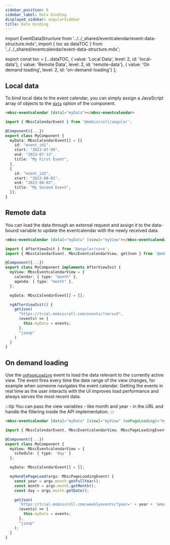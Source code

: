 ```yaml
---
sidebar_position: 6
sidebar_label: Data binding
displayed_sidebar: angularSidebar
title: Data binding
---
```


import EventDataStructure from '../../_shared/eventcalendar/event-data-structure.mdx';
import { toc as dataTOC } from '../../_shared/eventcalendar/event-data-structure.mdx';

export const toc = [...dataTOC,
 { value: 'Local Data', level: 2, id: 'local-data'},
 { value: 'Remote Data', level: 2, id: 'remote-data'},
 { value: 'On demand loading', level: 2, id: 'on-demand-loading'}
];

<EventDataStructure />

<h2 id="local-data">Local data</h2>

To bind local data to the event calendar, you can simply assign a JavaScript array of objects to the [`data`](api#opt-data) option of the component.

```html
<mbsc-eventcalendar [data]="myData"></mbsc-eventcalendar>
```

```ts
import { MbscCalendarEvent } from '@mobiscroll/angular';

@Component({...})
export class MyComponent {
  myData: MbscCalendarEvent[] = [{
    id: "event_id1",
    start: "2023-07-09",
    end: "2023-07-13",
    title: "My First Event",
  },
  {
    id: "event_id2",
    start: "2023-08-01",
    end: "2023-08-03",
    title: "My Second Event",
  }];
}
```

<h2 id="remote-data">Remote data</h2>

You can load the data through an external request and assign it to the data-bound variable to update the eventcalendar with the newly received data.

```html
<mbsc-eventcalendar [data]="myData" [view]="myView"></mbsc-eventcalendar>
```

```ts
import { AfterViewInit } from '@angular/core';
import { MbscCalendarEvent, MbscEventcalendarView, getJson } from '@mobiscroll/angular';

@Component({...})
export class MyComponent implements AfterViewInit {
  myView: MbscEventcalendarView = {
    calendar: { type: "month" },
    agenda: { type: "month" },
  };

  myData: MbscCalendarEvent[] = [];

  ngAfterViewInit() {
    getJson(
      "https://trial.mobiscroll.com/events/?vers=5",
      (events) => {
        this.myData = events;
      },
      "jsonp"
    )
  }
}
```

<h2 id="on-demand-loading">On demand loading</h2>

Use the [`onPageLoading`](api#event-onPageLoading) event to load the data relevant to the currently active view. The event fires every time the date range of the view changes, for example when someone navigates the event calendar. Getting the events in real time as the user interacts with the UI improves load performance and always serves the most recent data.

:::tip
You can pass the view variables - like month and year - in the URL and handle the filtering inside the API implementation.
:::

```html
<mbsc-eventcalendar [data]="myData" [view]="myView" (onPageLoading)="myHandlePageLoad($event)"></mbsc-eventcalendar>
```

```ts
import { MbscCalendarEvent, MbscEventcalendarView, MbscPageLoadingEvent, getJson } from '@mobiscroll/angular';

@Component({...})
export class MyComponent {
  myView: MbscEventcalendarView = {
    schedule: { type: 'day' }
  };

  myData: MbscCalendarEvent[] = [];

  myHandlePageLoad(args: MbscPageLoadingEvent) {
    const year = args.month.getFullYear();
    const month = args.month.getMonth();
    const day = args.month.getDate();

    getJson(
      'https://trial.mobiscroll.com/weeklyevents/?year=' + year + '&month=' + month + '&day=' + day,
      (events) => {
        this.myData = events;
      },
      "jsonp"
    );
  }
}
```

